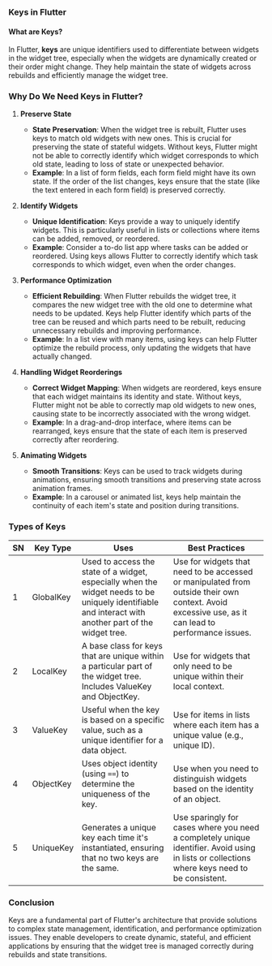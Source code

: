 ### Keys in Flutter

#### What are Keys?

In Flutter, **keys** are unique identifiers used to differentiate between widgets in the widget tree, especially when the widgets are dynamically created or their order might change. They help maintain the state of widgets across rebuilds and efficiently manage the widget tree.


### Why Do We Need Keys in Flutter?

1. **Preserve State**
   - **State Preservation**: When the widget tree is rebuilt, Flutter uses keys to match old widgets with new ones. This is crucial for preserving the state of stateful widgets. Without keys, Flutter might not be able to correctly identify which widget corresponds to which old state, leading to loss of state or unexpected behavior.
   - **Example**: In a list of form fields, each form field might have its own state. If the order of the list changes, keys ensure that the state (like the text entered in each form field) is preserved correctly.

2. **Identify Widgets**
   - **Unique Identification**: Keys provide a way to uniquely identify widgets. This is particularly useful in lists or collections where items can be added, removed, or reordered.
   - **Example**: Consider a to-do list app where tasks can be added or reordered. Using keys allows Flutter to correctly identify which task corresponds to which widget, even when the order changes.

3. **Performance Optimization**
   - **Efficient Rebuilding**: When Flutter rebuilds the widget tree, it compares the new widget tree with the old one to determine what needs to be updated. Keys help Flutter identify which parts of the tree can be reused and which parts need to be rebuilt, reducing unnecessary rebuilds and improving performance.
   - **Example**: In a list view with many items, using keys can help Flutter optimize the rebuild process, only updating the widgets that have actually changed.

4. **Handling Widget Reorderings**
   - **Correct Widget Mapping**: When widgets are reordered, keys ensure that each widget maintains its identity and state. Without keys, Flutter might not be able to correctly map old widgets to new ones, causing state to be incorrectly associated with the wrong widget.
   - **Example**: In a drag-and-drop interface, where items can be rearranged, keys ensure that the state of each item is preserved correctly after reordering.

5. **Animating Widgets**
   - **Smooth Transitions**: Keys can be used to track widgets during animations, ensuring smooth transitions and preserving state across animation frames.
   - **Example**: In a carousel or animated list, keys help maintain the continuity of each item's state and position during transitions.


### Types of Keys


| SN  | Key Type            | Uses                                                                                      | Best Practices                                                                                      |
|-----|---------------------|-------------------------------------------------------------------------------------------|-----------------------------------------------------------------------------------------------------|
| 1   | GlobalKey           | Used to access the state of a widget, especially when the widget needs to be uniquely identifiable and interact with another part of the widget tree. | Use for widgets that need to be accessed or manipulated from outside their own context. Avoid excessive use, as it can lead to performance issues. |
| 2   | LocalKey            | A base class for keys that are unique within a particular part of the widget tree. Includes ValueKey and ObjectKey. | Use for widgets that only need to be unique within their local context.                                                                   |
| 3   | ValueKey            | Useful when the key is based on a specific value, such as a unique identifier for a data object. | Use for items in lists where each item has a unique value (e.g., unique ID).                                                               |
| 4   | ObjectKey           | Uses object identity (using `==`) to determine the uniqueness of the key.                   | Use when you need to distinguish widgets based on the identity of an object.                                                               |
| 5   | UniqueKey           | Generates a unique key each time it's instantiated, ensuring that no two keys are the same. | Use sparingly for cases where you need a completely unique identifier. Avoid using in lists or collections where keys need to be consistent. |


### Conclusion

Keys are a fundamental part of Flutter's architecture that provide solutions to complex state management, identification, and performance optimization issues. They enable developers to create dynamic, stateful, and efficient applications by ensuring that the widget tree is managed correctly during rebuilds and state transitions. 